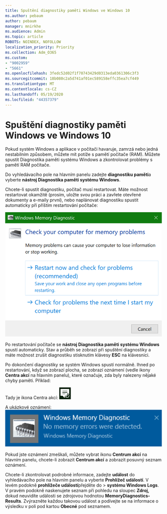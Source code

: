 ```yaml
---
title: Spuštění diagnostiky paměti Windows ve Windows 10
ms.author: pebaum
author: pebaum
manager: mnirkhe
ms.audience: Admin
ms.topic: article
ROBOTS: NOINDEX, NOFOLLOW
localization_priority: Priority
ms.collection: Adm_O365
ms.custom:
- "9002959"
- "5661"
ms.openlocfilehash: 3fedc52d02f1f70743429d0313eda0361306c3f3
ms.sourcegitcommit: 18b080c2a5d741af01ec589158effc35ea7cf449
ms.translationtype: MT
ms.contentlocale: cs-CZ
ms.lasthandoff: 05/19/2020
ms.locfileid: "44357379"
---
```

# <a name="run-windows-memory-diagnostics-in-windows-10"></a>Spuštění diagnostiky paměti Windows ve Windows 10

Pokud systém Windows a aplikace v počítači havaruje, zamrzá nebo jedná nestabilním způsobem, můžete mít potíže s pamětí počítače (RAM). Můžete spustit Diagnostika paměti systému Windows a zkontrolovat problémy s pamětí RAM počítače.

Do vyhledávacího pole na hlavním panelu zadejte **diagnostiku paměti**a vyberte **nástroj Diagnostika paměti systému Windows**. 

Chcete-li spustit diagnostiku, počítač musí restartovat. Máte možnost restartovat okamžitě (prosím, uložte svou práci a zavřete otevřené dokumenty a e-maily první), nebo naplánovat diagnostiku spustit automaticky při příštím restartování počítače:

![Diagnostika paměti systému Windows](media/windows-memory-diagnostic.png)

Po restartování počítače se **nástroj Diagnostika paměti systému Windows** spustí automaticky. Stav a průběh se zobrazí při spuštění diagnostiky a máte možnost zrušit diagnostiku stisknutím klávesy **ESC** na klávesnici.

Po dokončení diagnostiky se systém Windows spustí normálně.
Ihned po restartování, když se zobrazí plocha, se zobrazí oznámení (vedle ikony **Centra akcí** na hlavním panelu), které označuje, zda byly nalezeny nějaké chyby paměti. Příklad:

Tady je ikona Centra akcí: ![Ikona Centra akcí](media/action-center-icon.png) 

A ukázkové oznámení: ![Žádné chyby paměti](media/no-memory-errors.png)

Pokud jste oznámení zmeškali, můžete vybrat ikonu **Centrum akcí** na hlavním panelu, chcete-li zobrazit **Centrum akcí** a zobrazit posuvný seznam oznámení.

Chcete-li zkontrolovat podrobné informace, zadejte **událost** do vyhledávacího pole na hlavním panelu a vyberte **Prohlížeč událostí**. V levém podokně **prohlížeče událostí**přejděte do > **systému Windows Logs**. V pravém podokně naskenujete seznam při pohledu na sloupec **Zdroj,** dokud neuvidíte události se zdrojovou hodnotou **MemoryDiagnostics-Results**. Zvýrazněte každou takovou událost a podívejte se na informace o výsledku v poli pod kartou **Obecné** pod seznamem.
